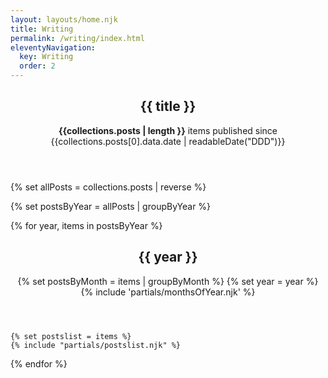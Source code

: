 ```yaml
---
layout: layouts/home.njk
title: Writing
permalink: /writing/index.html
eleventyNavigation:
  key: Writing
  order: 2
---
```


<header>
  <section>
    <h1>{{ title }}</h1>
    <p><strong>{{collections.posts | length }}</strong> items published since {{collections.posts[0].data.date | readableDate("DDD")}}</p>
  </section>
</header>

<article class="writing-index">

{% set allPosts = collections.posts | reverse %}

{% set postsByYear = allPosts | groupByYear %}

{% for year, items in postsByYear %}
  <section>
    <header>
      <h2>{{ year }}</h2>
      <nav>
        {% set postsByMonth = items | groupByMonth %}                 
        {% set year = year %}
        {% include 'partials/monthsOfYear.njk' %}
      </nav>
    </header>

    {% set postslist = items %}
    {% include "partials/postslist.njk" %}
  </section>
{% endfor %}

</article>


